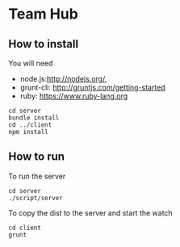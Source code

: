 # Team Hub

## How to install

You will need
  - node.js:http://nodejs.org/,
  - grunt-cli: http://gruntjs.com/getting-started
  - ruby: https://www.ruby-lang.org

```
cd server
bundle install
cd ../client
npm install
```

## How to run

To run the server

```
cd server
./script/server
```

To copy the dist to the server and start the watch

```
cd client
grunt
```